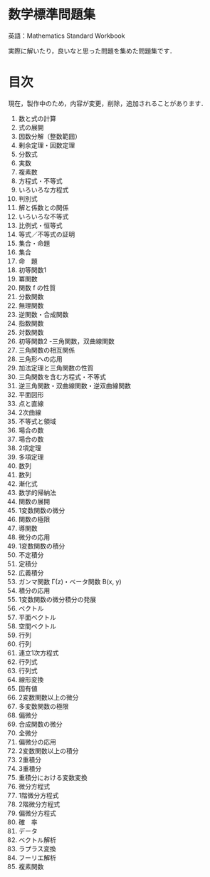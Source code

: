 # 数学標準問題集
英語：Mathematics Standard Workbook

実際に解いたり，良いなと思った問題を集めた問題集です．

# 目次
現在，製作中のため，内容が変更，削除，追加されることがあります．

1. 数と式の計算
  1. 式の展開
  1. 因数分解（整数範囲）
  1. 剰余定理・因数定理
  1. 分数式
  1. 実数
  1. 複素数
1. 方程式・不等式
  1. いろいろな方程式
  1. 判別式
  1. 解と係数との関係
  1. いろいろな不等式
  1. 比例式・恒等式
  1. 等式／不等式の証明
1. 集合・命題
  1. 集合
  1. 命　題
1. 初等関数1
  1. 冪関数
  1. 関数 f の性質
  1. 分数関数
  1. 無理関数
  1. 逆関数・合成関数
  1. 指数関数
  1. 対数関数
1. 初等関数2 -三角関数，双曲線関数
  1. 三角関数の相互関係
  1. 三角形への応用
  1. 加法定理と三角関数の性質
  1. 三角関数を含む方程式・不等式
  1. 逆三角関数・双曲線関数・逆双曲線関数
1. 平面図形
  1. 点と直線
  1. 2次曲線
  1. 不等式と領域
1. 場合の数
  1. 場合の数
  1. 2項定理
  1. 多項定理
1. 数列
  1. 数列
  1. 漸化式
  1. 数学的帰納法
  1. 関数の展開
1. 1変数関数の微分
  1. 関数の極限
  1. 導関数
  1. 微分の応用
1. 1変数関数の積分
  1. 不定積分
  1. 定積分
  1. 広義積分
  1. ガンマ関数 Γ(z)・ベータ関数 B(x, y)
  1. 積分の応用
  1. 1変数関数の微分積分の発展
1. ベクトル
  1. 平面ベクトル
  1. 空間ベクトル
1. 行列
  1. 行列
  1. 連立1次方程式
1. 行列式
  1. 行列式
  1. 線形変換
  1. 固有値
1. 2変数関数以上の微分
  1. 多変数関数の極限
  1. 偏微分
  1. 合成関数の微分
  1. 全微分
  1. 偏微分の応用
1. 2変数関数以上の積分
  1. 2重積分
  1. 3重積分
  1. 重積分における変数変換
1. 微分方程式
  1. 1階微分方程式
  1. 2階微分方程式
  1. 偏微分方程式
1. 確　率
1. データ
1. ベクトル解析
1. ラプラス変換
1. フーリエ解析
1. 複素関数

  
